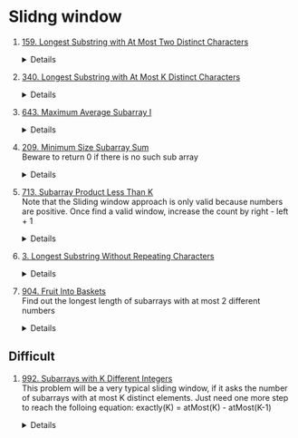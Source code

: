 # Slidng window
1. [159. Longest Substring with At Most Two Distinct Characters](https://leetcode.com/problems/longest-substring-with-at-most-two-distinct-characters)  
    <details>

      ```python
        def lengthOfLongestSubstringTwoDistinct(self, s: str) -> int:
            counter = Counter()
            maxLen = 0
            left = 0
            for right in range(len(s)):
                counter[s[right]] += 1
                while len(counter) > 2:
                    counter[s[left]] -= 1
                    if counter[s[left]] == 0:
                        del counter[s[left]]
                    left += 1
                
                currLen = right - left + 1
                if currLen > maxLen:
                    maxLen = currLen
    
            return maxLen
      ```
    </details>
1. [340. Longest Substring with At Most K Distinct Characters](https://leetcode.com/problems/longest-substring-with-at-most-k-distinct-characters)  
    <details>

      ```python
        def lengthOfLongestSubstringKDistinct(self, s: str, k: int) -> int:
            counter = Counter()
            maxLen = 0
            left = 0
            for right in range(len(s)):
                counter[s[right]] += 1
                while len(counter) > k:
                    leftChar = s[left]
                    counter[leftChar] -= 1
                    if counter[leftChar] == 0:
                        del counter[leftChar]
                    left += 1
    
                maxLen = max(maxLen, right - left + 1)
            return maxLen
      ```
    </details>
1. [643. Maximum Average Subarray I](https://leetcode.com/problems/maximum-average-subarray-i)  
    <details>

      ```python
        def findMaxAverage(self, nums: List[int], k: int) -> float:
            maxSum = 0
            for i in range(k):
                maxSum += nums[i]
            currSum = maxSum
    
            for right in range(k, len(nums)):
                currSum += nums[right] - nums[right - k]
                maxSum = max(maxSum, currSum)
            
            return maxSum / k
      ```
    </details>   
1. [209. Minimum Size Subarray Sum](https://leetcode.com/problems/minimum-size-subarray-sum)  
    Beware to return 0 if there is no such sub array
    <details>

      ```python
        def minSubArrayLen(self, target: int, nums: List[int]) -> int:
            result = len(nums) + 1
            total = 0
            start = 0
    
            for end in range(len(nums)):
                total += nums[end]
    
                while total >= target:
                    result = min(result, end - start + 1)
                    total -= nums[start]
                    start += 1
            return 0 if result == len(nums) + 1 else result
      ```
    </details>
1. [713. Subarray Product Less Than K](https://leetcode.com/problems/subarray-product-less-than-k)  
   Note that the Sliding window approach is only valid because numbers are positive.
   Once find a valid window, increase the count by right - left + 1  
    <details>

      ```python
        def numSubarrayProductLessThanK(self, nums: List[int], k: int) -> int:
            if k <= 1:
                return 0
    
            count = 0
            currProduct = 1
            left = 0
            for right in range(len(nums)):
                currProduct *= nums[right]
                
                while currProduct >= k:
                    currProduct /= nums[left]
                    left += 1
    
                count += right - left + 1
    
            return count
      ```
    </details>
 1. [3. Longest Substring Without Repeating Characters](https://leetcode.com/problems/longest-substring-without-repeating-characters)
    <details>

      ```python
    def lengthOfLongestSubstring(self, s: str) -> int:
        freq = Counter()
        maxLen = 0
        left = 0
        for right in range(len(s)):
            freq[s[right]] += 1
            while freq[s[right]] > 1:
                freq[s[left]] -= 1
                left += 1

            maxLen = max(maxLen, right - left + 1)

        return maxLen
      ```
    </details>
1. [904. Fruit Into Baskets](https://leetcode.com/problems/fruit-into-baskets)  
    Find out the longest length of subarrays with at most 2 different numbers
    <details>

      ```python
        def totalFruit(self, fruits: List[int]) -> int:
            counter = Counter()
            left = 0
            maxPicked = 0
            for right in range(len(fruits)):
                counter[fruits[right]] += 1
    
                while len(counter) > 2:
                    leftFruit = fruits[left]
                    counter[leftFruit] -= 1
                    if counter[leftFruit] == 0:
                        del counter[leftFruit]
    
                    left += 1
    
                maxPicked = max(maxPicked, right - left + 1)
    
            return maxPicked
      ```
    </details>

## Difficult
1. [992. Subarrays with K Different Integers](https://leetcode.com/problems/subarrays-with-k-different-integers)  
    This problem will be a very typical sliding window, if it asks the number of subarrays with at most K distinct elements.
    Just need one more step to reach the folloing equation: exactly(K) = atMost(K) - atMost(K-1)
    <details>

      ```python
        def getCountOfAtMostKDistinct(self, nums, k):
            result = 0
            counter = Counter()
            left = 0
            for right in range(len(nums)):
                counter[nums[right]] += 1
    
                while len(counter) > k:
                    leftNum = nums[left]
                    counter[leftNum] -= 1
                    if counter[leftNum] == 0:
                        del counter[leftNum]
    
                    left += 1
                
                result += right - left + 1   
    
            return result   
        def subarraysWithKDistinct(self, nums: List[int], k: int) -> int:
            return self.getCountOfAtMostKDistinct(nums, k) - self.getCountOfAtMostKDistinct(nums, k - 1)
      ```
    </details>
